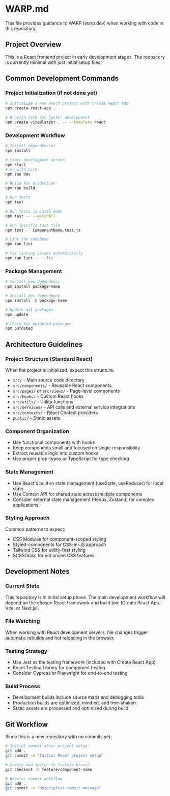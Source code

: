 # WARP.md

This file provides guidance to WARP (warp.dev) when working with code in this repository.

## Project Overview

This is a React frontend project in early development stages. The repository is currently minimal with just initial setup files.

## Common Development Commands

### Project Initialization (if not done yet)
```bash
# Initialize a new React project with Create React App
npx create-react-app .

# Or with Vite for faster development
npm create vite@latest . -- --template react
```

### Development Workflow
```bash
# Install dependencies
npm install

# Start development server
npm start
# or with Vite
npm run dev

# Build for production
npm run build

# Run tests
npm test

# Run tests in watch mode
npm test -- --watchAll

# Run specific test file
npm test -- ComponentName.test.js

# Lint the codebase
npm run lint

# Fix linting issues automatically
npm run lint -- --fix
```

### Package Management
```bash
# Install new dependency
npm install package-name

# Install dev dependency
npm install -D package-name

# Update all packages
npm update

# Check for outdated packages
npm outdated
```

## Architecture Guidelines

### Project Structure (Standard React)
When the project is initialized, expect this structure:
- `src/` - Main source code directory
- `src/components/` - Reusable React components
- `src/pages/` or `src/views/` - Page-level components
- `src/hooks/` - Custom React hooks
- `src/utils/` - Utility functions
- `src/services/` - API calls and external service integrations
- `src/contexts/` - React Context providers
- `public/` - Static assets

### Component Organization
- Use functional components with hooks
- Keep components small and focused on single responsibility
- Extract reusable logic into custom hooks
- Use proper prop-types or TypeScript for type checking

### State Management
- Use React's built-in state management (useState, useReducer) for local state
- Use Context API for shared state across multiple components
- Consider external state management (Redux, Zustand) for complex applications

### Styling Approach
Common patterns to expect:
- CSS Modules for component-scoped styling
- Styled-components for CSS-in-JS approach
- Tailwind CSS for utility-first styling
- SCSS/Sass for enhanced CSS features

## Development Notes

### Current State
This repository is in initial setup phase. The main development workflow will depend on the chosen React framework and build tool (Create React App, Vite, or Next.js).

### File Watching
When working with React development servers, file changes trigger automatic rebuilds and hot reloading in the browser.

### Testing Strategy
- Use Jest as the testing framework (included with Create React App)
- React Testing Library for component testing
- Consider Cypress or Playwright for end-to-end testing

### Build Process
- Development builds include source maps and debugging tools
- Production builds are optimized, minified, and tree-shaken
- Static assets are processed and optimized during build

## Git Workflow
Since this is a new repository with no commits yet:
```bash
# Initial commit after project setup
git add .
git commit -m "Initial React project setup"

# Create and switch to feature branch
git checkout -b feature/component-name

# Regular commit workflow
git add .
git commit -m "descriptive commit message"
```